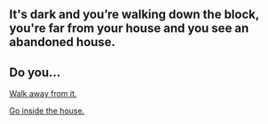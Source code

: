 ## It's dark and you’re walking down the block, you're far from your house and you see an abandoned house. 






## Do you...


[Walk away from it.](mysterious-figure.md)

[Go inside the house.](creepy-noise.md)

